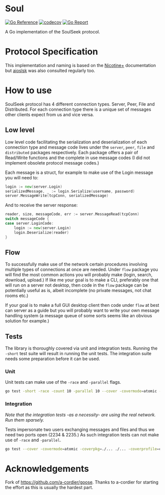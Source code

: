# Soul

[![Go Reference](https://pkg.go.dev/badge/github.com/bh90210/soul.svg)](https://pkg.go.dev/github.com/bh90210/soul)
[![codecov](https://codecov.io/gh/bh90210/soul/graph/badge.svg?token=1VXJR0HV3C)](https://codecov.io/gh/bh90210/soul)
[![Go Report](https://goreportcard.com/badge/github.com/bh90210/soul)](https://goreportcard.com/report/github.com/bh90210/soul)

A Go implementation of the SoulSeek protocol.

# Protocol Specification

This implementation and naming is based on the [Nicotine+](https://nicotine-plus.github.io/nicotine-plus/doc/SLSKPROTOCOL.html) documentation but [aioslsk](https://aioslsk.readthedocs.io) was also consulted regularly too.

# How to use

SoulSeek protocol has 4 different connection types. Server, Peer, File and Distributed. For each connection type there is a unique set of messages other clients expect from us and vice versa.

## Low level

Low level code facilitating the serialization and deserialization of each connection type and message code lives under the `server`, `peer`, `file` and `distributed` packages respectively. Each package offers a pair of Read/Write functions and the complete in use message codes (I did not implement obsolete protocol message codes.)

Each message is a struct, for example to make use of the Login message you will need to:
```go
login := new(server.Login)
serializedMessage, _ := login.Serialize(username, password)
server.MessageWrite(tcpConn, serializedMessage)
```

And to receive the server response:
```go
reader, size, messageCode, err := server.MessageRead(tcpConn)
switch messageCode {
case server.LoginCode:
	login := new(server.Login)
	login.Deserialize(reader)
}
```

## Flow

To successfully make use of the network certain procedures involving multiple types of connections at once are needed. Under `flow` package you will find the most common actions you will probably make (login, search, download, upload.) If like me your goal is to make a CLI, preferably one that will run on a server not desktop, then code in the `flow` package can be potentially useful as is, albeit incomplete (no private messages, not chat rooms etc.) 

If your goal is to make a full GUI desktop client then code under `flow` at best can server as a guide but you will probably want to write your own message handling system (a message queue of some sorts seems like an obvious solution for example.)

## Tests

The library is thoroughly covered via unit and integration tests. Running the `-short` test suite will result in running the unit tests. The integration suite needs some preparation before it can be used.

### Unit

Unit tests can make use of the `-race` and `-parallel` flags.

```bash
go test -short -race -count 10 -parallel 10 --cover -covermode=atomic -coverpkg=./... ./... -coverprofile=coverage.txt
```

### Integration

_Note that the integration tests -as a necessity- are using the real network. Run them sparsely._

Tests impersonate two users exchanging messages and files and thus we need two ports open (2234 & 2235.) As such integration tests can not make use of `-race` and `-parallel`.

```bash
go test --cover -covermode=atomic -coverpkg=./... ./... -coverprofile=coverage.txt	
```

# Acknowledgements

Fork of https://github.com/a-cordier/goose. Thanks to a-cordier for starting the effort as this is usually the hardest part.
